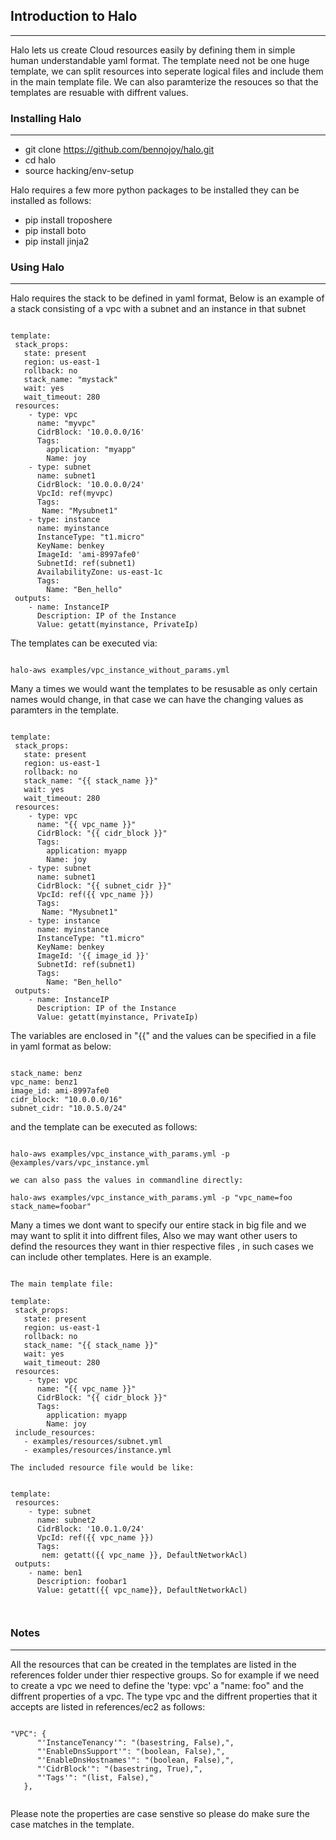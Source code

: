 ## Introduction to Halo
-----------------------------------

Halo lets us create Cloud resources easily by defining them in simple human understandable yaml format. The template need not be one huge template, we can split resources into seperate logical files and include them in the main template file. We can also paramterize the resouces so that the templates are resuable with diffrent values.


### Installing Halo
----------------------------

- git clone https://github.com/bennojoy/halo.git 
- cd halo
- source hacking/env-setup

Halo requires a few more python packages to be installed they can be installed as follows:

- pip install troposhere
- pip install boto
- pip install jinja2

 
### Using Halo
----------------------------

Halo requires the stack to be defined in yaml format, Below is an example of a stack consisting of a vpc with a subnet and an instance in that subnet

```

template:
 stack_props:
   state: present
   region: us-east-1
   rollback: no
   stack_name: "mystack"
   wait: yes
   wait_timeout: 280
 resources:
    - type: vpc
      name: "myvpc"
      CidrBlock: '10.0.0.0/16'
      Tags: 
        application: "myapp"
        Name: joy
    - type: subnet
      name: subnet1 
      CidrBlock: '10.0.0.0/24'
      VpcId: ref(myvpc)
      Tags:
       Name: "Mysubnet1"
    - type: instance
      name: myinstance
      InstanceType: "t1.micro"
      KeyName: benkey
      ImageId: 'ami-8997afe0'
      SubnetId: ref(subnet1)
      AvailabilityZone: us-east-1c
      Tags:
        Name: "Ben_hello"
 outputs:
    - name: InstanceIP
      Description: IP of the Instance
      Value: getatt(myinstance, PrivateIp)

```


The templates can be executed via:

```

halo-aws examples/vpc_instance_without_params.yml 

```

Many a times we would want the templates to be resusable as only certain names would change, in that case we can have the changing values as paramters in the template.

```

template:
 stack_props:
   state: present
   region: us-east-1
   rollback: no
   stack_name: "{{ stack_name }}"
   wait: yes
   wait_timeout: 280
 resources:
    - type: vpc
      name: "{{ vpc_name }}"
      CidrBlock: "{{ cidr_block }}"
      Tags: 
        application: myapp
        Name: joy
    - type: subnet
      name: subnet1 
      CidrBlock: "{{ subnet_cidr }}"
      VpcId: ref({{ vpc_name }})
      Tags:
       Name: "Mysubnet1"
    - type: instance
      name: myinstance
      InstanceType: "t1.micro"
      KeyName: benkey
      ImageId: '{{ image_id }}'
      SubnetId: ref(subnet1)
      Tags:
        Name: "Ben_hello"
 outputs:
    - name: InstanceIP
      Description: IP of the Instance
      Value: getatt(myinstance, PrivateIp)

```

The variables are enclosed in "{{" and the values can be specified in a file in yaml format as below:

```

stack_name: benz
vpc_name: benz1
image_id: ami-8997afe0
cidr_block: "10.0.0.0/16"
subnet_cidr: "10.0.5.0/24"

```

and the template can be executed as follows:

```

halo-aws examples/vpc_instance_with_params.yml -p @examples/vars/vpc_instance.yml

we can also pass the values in commandline directly:

halo-aws examples/vpc_instance_with_params.yml -p "vpc_name=foo stack_name=foobar"

```

Many a times we dont want to specify our entire stack in big file and we may want to split it into diffrent files, Also we may want other users to defind the resources they want in thier respective files , in such cases we can include other templates. Here is an example.

```

The main template file:

template:
 stack_props:
   state: present
   region: us-east-1
   rollback: no
   stack_name: "{{ stack_name }}"
   wait: yes
   wait_timeout: 280
 resources:
    - type: vpc
      name: "{{ vpc_name }}"
      CidrBlock: "{{ cidr_block }}"
      Tags: 
        application: myapp
        Name: joy
 include_resources: 
   - examples/resources/subnet.yml
   - examples/resources/instance.yml

The included resource file would be like:


template:
 resources:
    - type: subnet
      name: subnet2
      CidrBlock: '10.0.1.0/24'
      VpcId: ref({{ vpc_name }})
      Tags:
       nem: getatt({{ vpc_name }}, DefaultNetworkAcl)
 outputs:
    - name: ben1
      Description: foobar1
      Value: getatt({{ vpc_name}}, DefaultNetworkAcl)



```



### Notes
-------------------


All the resources that can be created in the templates are listed in the references folder under thier respective groups. So for example if we need to create a vpc we need to define the  'type: vpc' a "name: foo" and the diffrent properties of a vpc.
The type vpc and the diffrent properties that it accepts are listed in references/ec2 as follows:

```

"VPC": {
      "'InstanceTenancy'": "(basestring, False),", 
      "'EnableDnsSupport'": "(boolean, False),", 
      "'EnableDnsHostnames'": "(boolean, False),", 
      "'CidrBlock'": "(basestring, True),", 
      "'Tags'": "(list, False),"
   }, 


```

Please note the properties are case senstive so please do make sure the case matches in the template.

 
